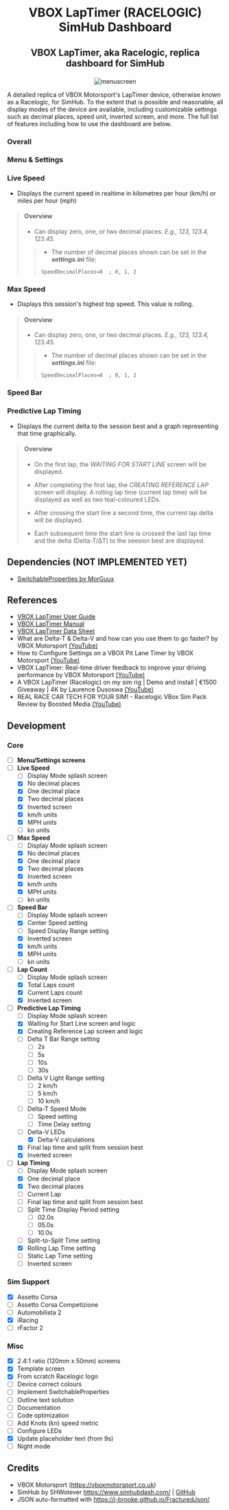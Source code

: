 # <p align="center">VBOX LapTimer (RACELOGIC) SimHub Dashboard</p>
## <p align="center">VBOX LapTimer, aka Racelogic, replica dashboard for SimHub</p>
<p align="center"><img src="https://github.com/meltyfruits/SimHub-VBOX-LapTimer/blob/main/VBOX%20LapTimer%20(Racelogic).djson.png?raw=true" alt="menuscreen"/></p>

A detailed replica of VBOX Motorsport's LapTimer device, otherwise known as a Racelogic, for SimHub. To the extent that is possible and reasonable, all display modes of the device are available, including customizable settings such as decimal places, speed unit, inverted screen, and more. The full list of features including how to use the dashboard are below.

### Overall 

### Menu & Settings

### Live Speed
+ Displays the current speed in realtime in kilometres per hour (km/h) or miles per hour (mph)
> #### Overview
>
> + Can display zero, one, or two decimal places. *E.g., 123, 123.4, 123.45.*
> > + The number of decimal places shown can be set in the ***settings.ini*** file:
> >
> > `SpeedDecimalPlaces=0  ; 0, 1, 2`

### Max Speed
+ Displays this session's highest top speed. This value is rolling.
> #### Overview
>
> + Can display zero, one, or two decimal places. *E.g., 123, 123.4, 123.45.*
> > + The number of decimal places shown can be set in the ***settings.ini*** file:
> >
> > `SpeedDecimalPlaces=0  ; 0, 1, 2`

### Speed Bar

### Predictive Lap Timing
+ Displays the current delta to the session best and a graph representing that time graphically.
> #### Overview
> 
> + On the first lap, the *WAITING FOR START LINE* screen will be displayed.
> 
> + After completing the first lap, the *CREATING REFERENCE LAP* screen will display. A rolling lap time (current lap time) will be displayed as well as two teal-coloured LEDs.
>
> + After crossing the start line a second time, the current lap delta will be displayed.
>
> + Each subsequent time the start line is crossed the last lap time and the delta (Delta-T/ΔT) to the seesion best are displayed. 

## Dependencies (NOT IMPLEMENTED YET)
- [SwitchableProperties by MorGuux](https://github.com/MorGuux/SwitchableProperties)

## References
- [VBOX LapTimer User Guide](https://en.racelogic.support/VBOX_Motorsport/Product_Info/Lap_Timing_and_Pit_Timing/VBOX_LapTimer/User_Guide_%E2%80%93_VBOX_LapTimer)
- [VBOX LapTimer Manual](http://www.racelogic.co.uk/_downloads/vbox/Manuals/Data_Loggers/RLVBLAP01-English.pdf)
- [VBOX LapTimer Data Sheet](https://www.vboxmotorsport.co.uk/downloads/datasheets/VBLAP01-v2_DATA.pdf)
- What are Delta-T & Delta-V and how can you use them to go faster? by VBOX Motorsport [(YouTube)](https://youtu.be/2__L7jgSxrM?si=AS7A6EfSwf3SzRJH)
- How to Configure Settings on a VBOX Pit Lane Timer by VBOX Motorsport [(YouTube)](https://youtu.be/z4Z_EmuvUpE?si=YZUQcie2WwvBUbRx)
- VBOX LapTimer: Real-time driver feedback to improve your driving performance by VBOX Motorsport [(YouTube)](https://youtu.be/QmiLKPPoL5w?si=UF4H4w5NgsmiAwFK)
- A VBOX LapTimer (Racelogic) on my sim rig | Demo and install | €1500 Giveaway | 4K by Laurence Dusoswa [(YouTube)](https://youtu.be/Wd3UMcYxYKM?si=IL_irQZFgNUqDuUu)
- REAL RACE CAR TECH FOR YOUR SIM! - Racelogic VBox Sim Pack Review by Boosted Media [(YouTube)](https://youtu.be/1gi8fLCZEsE?si=Ua8_JmaIl8o7QGbv)

## Development
### Core
* [ ] **Menu/Settings screens**
* [ ] **Live Speed**
  * [ ] Display Mode splash screen
  * [x] No decimal places
  * [x] One decimal place
  * [x] Two decimal places
  * [x] Inverted screen
  * [x] km/h units
  * [x] MPH units
  * [ ] kn units
* [ ] **Max Speed**
  * [ ] Display Mode splash screen
  * [x] No decimal places
  * [x] One decimal place
  * [x] Two decimal places
  * [x] Inverted screen
  * [x] km/h units
  * [x] MPH units
  * [ ] kn units
* [ ] **Speed Bar**
  * [ ] Display Mode splash screen
  * [x] Center Speed setting
  * [ ] Speed Display Range setting
  * [x] Inverted screen
  * [x] km/h units
  * [x] MPH units
  * [ ] kn units
* [ ] **Lap Count**
  * [ ] Display Mode splash screen
  * [x] Total Laps count
  * [x] Current Laps count
  * [x] Inverted screen
* [ ] **Predictive Lap Timing**
  * [ ] Display Mode splash screen
  * [x] Waiting for Start Line screen and logic
  * [x] Creating Reference Lap screen and logic
  * [ ] Delta T Bar Range setting
    * [ ] 2s
    * [ ] 5s
    * [ ] 10s
    * [ ] 30s
  * [ ] Delta V Light Range setting
    * [ ] 2 km/h
    * [ ] 5 km/h
    * [ ] 10 km/h
  * [ ] Delta-T Speed Mode
    * [ ] Speed setting
    * [ ] Time Delay setting
  * [ ] Delta-V LEDs
    * [x] Delta-V calculations
  * [x] Final lap time and split from session best
  * [x] Inverted screen
* [ ] **Lap Timing**
  * [ ] Display Mode splash screen
  * [x] One decimal place
  * [x] Two decimal places
  * [ ] Current Lap
  * [ ] Final lap time and split from session best
  * [ ] Split Time Display Period setting
    * [ ] 02.0s
    * [ ] 05.0s
    * [ ] 10.0s
  * [ ] Split-to-Split Time setting
  * [x] Rolling Lap Time setting
  * [ ] Static Lap Time setting
  * [ ] Inverted screen

### Sim Support
* [x] Assetto Corsa
* [ ] Assetto Corsa Competizione
* [ ] Automobilista 2
* [x] iRacing
* [ ] rFactor 2
      
### Misc
* [x] 2.4:1 ratio (120mm x 50mm) screens
* [x] Template screen
* [x] From scratch Racelogic logo
* [ ] Device correct colours
* [ ] Implement SwitchableProperties
* [ ] Outline text solution
* [ ] Documentation
* [ ] Code optimization
* [ ] Add Knots (kn) speed metric
* [ ] Configure LEDs
* [x] Update placeholder text (from 9s)
* [ ] Night mode

## Credits
- VBOX Motorsport (<https://vboxmotorsport.co.uk>)
- SimHub by SHWotever <https://www.simhubdash.com/> | [GitHub](https://github.com/SHWotever/SimHub)
- JSON auto-formatted with <https://j-brooke.github.io/FracturedJson/>
